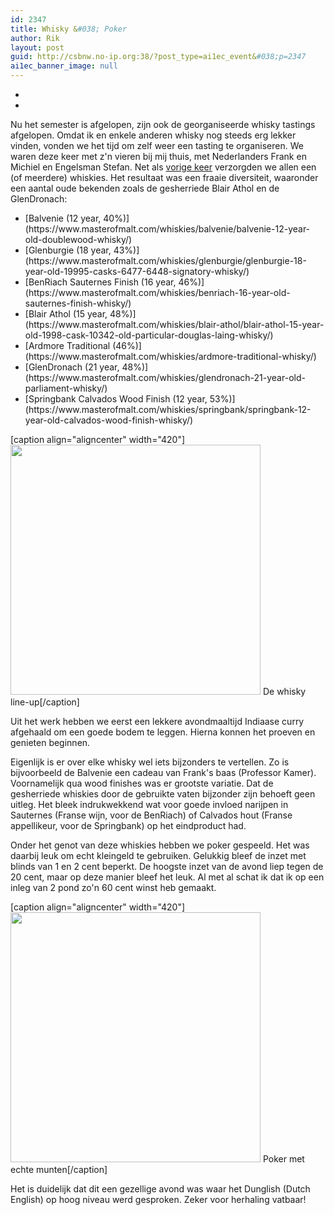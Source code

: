 ```yaml
---
id: 2347
title: Whisky &#038; Poker
author: Rik
layout: post
guid: http://csbnw.no-ip.org:38/?post_type=ai1ec_event&#038;p=2347
ai1ec_banner_image: null
---
```

-
-
Nu het semester is afgelopen, zijn ook de georganiseerde whisky tastings afgelopen. Omdat ik en enkele anderen whisky nog steeds erg lekker vinden, vonden we het tijd om zelf weer een tasting te organiseren. We waren deze keer met z'n vieren bij mij thuis, met Nederlanders Frank en Michiel en Engelsman Stefan. Net als [vorige keer](/?ai1ec_event=special-whisky-tasting) verzorgden we allen een (of meerdere) whiskies. Het resultaat was een fraaie diversiteit, waaronder een aantal oude bekenden zoals de gesherriede Blair Athol en de GlenDronach:

<ul>
    <li>[Balvenie (12 year, 40%)](https://www.masterofmalt.com/whiskies/balvenie/balvenie-12-year-old-doublewood-whisky/)</li>
    <li>[Glenburgie (18 year, 43%)](https://www.masterofmalt.com/whiskies/glenburgie/glenburgie-18-year-old-19995-casks-6477-6448-signatory-whisky/)</li>
    <li>[BenRiach Sauternes Finish (16 year, 46%)](https://www.masterofmalt.com/whiskies/benriach-16-year-old-sauternes-finish-whisky/)</li>
    <li>[Blair Athol (15 year, 48%)](https://www.masterofmalt.com/whiskies/blair-athol/blair-athol-15-year-old-1998-cask-10342-old-particular-douglas-laing-whisky/)</li>
    <li>[Ardmore Traditional (46%)](https://www.masterofmalt.com/whiskies/ardmore-traditional-whisky/)</li>
    <li>[GlenDronach (21 year, 48%)](https://www.masterofmalt.com/whiskies/glendronach-21-year-old-parliament-whisky/)</li>
    <li>[Springbank Calvados Wood Finish (12 year, 53%)](https://www.masterofmalt.com/whiskies/springbank/springbank-12-year-old-calvados-wood-finish-whisky/)</li>
</ul>

[caption align="aligncenter" width="420"]<img src="/wp-content/gallery/whisky-poker/11401566_10155724426675597_6932590850520958164_n.jpg" width="400" /> De whisky line-up[/caption]

Uit het werk hebben we eerst een lekkere avondmaaltijd Indiaase curry afgehaald om een goede bodem te leggen. Hierna konnen het proeven en genieten beginnen.

Eigenlijk is er over elke whisky wel iets bijzonders te vertellen. Zo is bijvoorbeeld de Balvenie een cadeau van Frank's baas (Professor Kamer). Voornamelijk qua wood finishes was er grootste variatie. Dat de gesherriede whiskies door de gebruikte vaten bijzonder zijn behoeft geen uitleg. Het bleek indrukwekkend wat voor goede invloed narijpen in Sauternes (Franse wijn, voor de BenRiach) of Calvados hout (Franse appellikeur, voor de Springbank) op het eindproduct had.

Onder het genot van deze whiskies hebben we poker gespeeld. Het was daarbij leuk om echt kleingeld te gebruiken. Gelukkig bleef de inzet met blinds van 1 en 2 cent beperkt. De hoogste inzet van de avond liep tegen de 20 cent, maar op deze manier bleef het leuk. Al met al schat ik dat ik op een inleg van 2 pond zo'n 60 cent winst heb gemaakt.

[caption align="aligncenter" width="420"]<img src="/wp-content/gallery/whisky-poker/11407136_10155724426700597_7323413856952583575_n.jpg" width="400" /> Poker met echte munten[/caption]

Het is duidelijk dat dit een gezellige avond was waar het Dunglish (Dutch English) op hoog niveau werd gesproken. Zeker voor herhaling vatbaar!